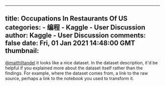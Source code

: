 
---
title: Occupations In Restaurants Of US
categories: 
    - 编程
    - Kaggle - User Discussion
author: Kaggle - User Discussion
comments: false
date: Fri, 01 Jan 2021 14:48:00 GMT
thumbnail: 
---

<div>   
<p><a href="https://www.kaggle.com/maithiltandel" target="_blank">@maithiltandel</a> it looks like a nice dataset. In the dataset description, it'd be helpful if you explained more about the dataset itself rather than the findings. For example, where the dataset comes from, a link to the raw source, perhaps a link to the notebook you used to transform it. </p>  
</div>
            
